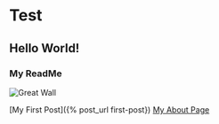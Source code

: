 # Test
## Hello World!
### My ReadMe

![Great Wall]({{site.baseurl}}/images/DSC04421.JPG)

[My First Post]({% post_url first-post})
[My About Page](https://zzunstu.github.io/Test/first-post/)


